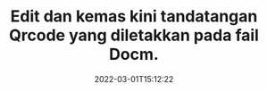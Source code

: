---
############################# Static ############################
layout: "auto-gen-signature"
date: 2022-03-01T15:12:22
draft: false
operation: Update
signaturetype: Qrcode
fileformat: Docm
productName: .NET
lang: ms
productCode: net
otherformats: pdf doc docx docm dot dotm dotx odt ott rtf xls xlsx xlsm xlsb csv ods ots xltx xltm ppt pptx pps ppsx odp otp potx potm pptm ppsm
breadcrumb: Put Qrcode signature on Docm for C#

############################# Head ############################
head_title: "Kemas kini tandatangan Qrcode yang diletakkan pada fail Docm dengan C#"
head_description: "Gunakan kod .NET yang ringkas dan mudah untuk kemas kini tandatangan Qrcode dalam dokumen Docm yang ditandatangani."

############################# Header ############################
title: "Edit dan kemas kini tandatangan Qrcode yang diletakkan pada fail Docm."
description: "API untuk .NET menyediakan kefungsian untuk tandatangan Qrcode mengemas kini pada dokumen Docm. Kemas kini e-tandatangan di dalam dokumen Docm anda dengan beberapa baris kod C# dengan cepat dan mudah."
bg_image: "https://cms.admin.containerize.com/templates/aspose/App_Themes/V3/images/bg/header1.png"
bg_overlay: false
button:
    enable: true

############################# SubMenu ############################
submenu:
    enable: true

    left:
        img_alt: "GroupDocs.Signature for .NET"
        image: "https://cms.admin.containerize.com/templates/groupdocs/images/product-logos/90x90-noborder/groupdocs-signature-net.png"
        product: "GroupDocs.Signature"
        platform: ".NET"



############################# About ############################
about:
    enable: true
    title: "Ketahui tentang ciri API GroupDocs.Signature for .NET."
    content: |
        Kefungsian API [GroupDocs.Signature for .NET](https://products.groupdocs.com/signature/net/) mengandungi banyak pilihan cara untuk memproses dalam format dokumen permintaan dengan menggunakan tandatangan elektronik. Spektrum luas e-tandatangan seperti teks, imej, sijil digital, kod bar, kod QR, setem atau metadata disokong. Pelanggan boleh menambah, mengalih keluar, mengedit, mengesahkan atau mencari tandatangan digital pada PDF, dokumen MS Word, buku kerja MS Excel, persembahan MS PowerPoint, fail Adobe Photoshop dan pelbagai format imej. Banyak ciri dan tetapan berguna tersedia.
    

############################# Steps ############################
steps:
    enable: true
    title_left: "Cara menukar tandatangan Qrcode dalam dokumen Docm anda"
    content_left: |
        [GroupDocs.Signature for .NET](https://products.groupdocs.com/signature/net/) termasuk ciri berguna seperti pengemaskinian tandatangan Qrcode yang diletakkan pada dokumen Docm. Ia memungkinkan untuk menukar ciri tandatangan tanpa kod tambahan.
        
        * Sebagai permulaan, buat objek Tandatangan yang lulus sebagai laluan parameter pembina ke dokumen yang sepatutnya dikemas kini.
        * Kemudian, nyatakan objek tandatangan tertentu yang sesuai dan sediakan pengecam dan sifatnya yang perlu diubah.
        * Akhir sekali, panggil kaedah Kemas Kini Tandatangan yang menghantar objek tandatangan tertentu.
        * Proses mengemas kini keputusan kepada notis anda.

    title_right: "Keperluan Sistem"
    content_right: |
        GroupDocs.Signature for .NET disokong pada semua platform dan sistem pengendalian utama. Sebelum melaksanakan kod di bawah, sila pastikan anda mempunyai prasyarat berikut dipasang pada sistem anda.

        * Sistem pengendalian: Microsoft Windows, Linux, MacOS
        * Persekitaran pembangunan: Microsoft Visual Studio, Xamarin, MonoDevelop
        * Frameworks: .NET Framework, .NET Standard, .NET Core, Mono
        * Muat turun versi terkini GroupDocs.Signature for .NET daripada [Nuget](https://www.nuget.org/packages/groupdocs.signature)
         
    code: |
        ```csharp    
                
        // Set up input Docm file
        string filePath = "input.docm";

        // Instantiate Signature for input file
        using (GroupDocs.Signature.Signature signature = new GroupDocs.Signature.Signature(filePath))
        {
                // Id of signature which is supposed to be updated
                // such Id might be got as a result of search operation
                string id = "eff64a14-dad9-47b0-88e5-2ee4e3604e71";

                // provide signature features to update
                // set up particular signature id
                QrCodeSignature signatureToUpdate = new QrCodeSignature(id)
                {
                    // specify signature width
                    Width = 200,
                    // specify signature height
                    Height = 200,
                    // set left position
                    Left = 120,
                    // set top position
                    Top = 160
                };

                // update signature
                bool updateResult = signature.Update(signatureToUpdate);

                // process updation result
                if (updateResult)
                {
                    Console.WriteLine("Signature was updated successfully!");
                }
        }

        ```

############################# Demos ############################
demos:
    enable: true
    title: "Mengemas kini tandatangan Qrcode pada halaman dokumen - Demo Langsung"
    content: |
       Edit pelbagai tandatangan elektronik dokumen Docm sekarang dengan melawati tapak web [GroupDocs.Signature App](https://products.groupdocs.app/signature/family).          

############################# More Formats ############################
more_formats:
    enable: true
    title: "Kemas kini pelbagai tandatangan Qrcode melalui C#"
    content: |
        "Mengedit tandatangan digital yang diletakkan dalam pelbagai format dokumen. Kemas kini data tandatangan tanpa kod tambahan."
    format: 
       
       
back_to_top:
    enable: true
---